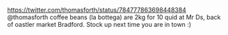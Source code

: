 https://twitter.com/thomasforth/status/784777863698448384 @thomasforth coffee beans (la bottega) are 2kg for 10 quid at Mr Ds, back of oastler market Bradford. Stock up next time you are in town :)